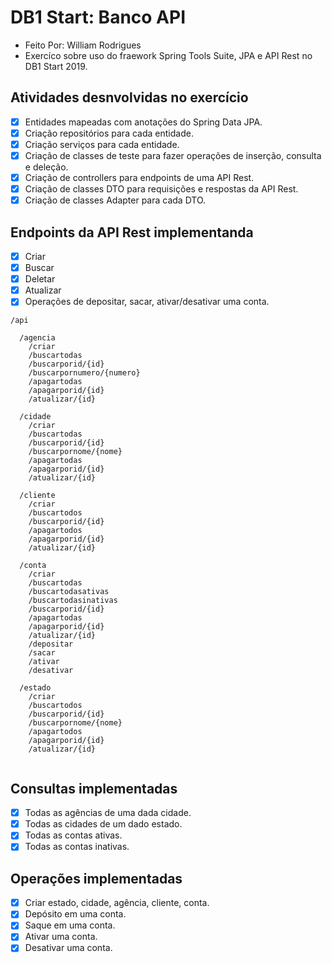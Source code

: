 # DB1 Start: Banco API
- Feito Por: William Rodrigues
- Exercíco sobre uso do fraework Spring Tools Suite, JPA e API Rest no DB1 Start 2019.

## Atividades desnvolvidas no exercício

* [x] Entidades mapeadas com anotações do Spring Data JPA.
* [x] Criação repositórios para cada entidade.
* [x] Criação serviços para cada entidade.
* [x] Criação de classes de teste para fazer operações de inserção, consulta e deleção.
* [x] Criação de controllers para endpoints de uma API Rest.
* [x] Criação de classes DTO para requisições e respostas da API Rest.
* [x] Criação de classes Adapter para cada DTO.

## Endpoints da API Rest implementanda

* [x] Criar
* [x] Buscar
* [x] Deletar
* [x] Atualizar
* [x] Operações de depositar, sacar, ativar/desativar uma conta.

```
/api

  /agencia
    /criar
    /buscartodas
    /buscarporid/{id}
    /buscarpornumero/{numero}
    /apagartodas
    /apagarporid/{id}
    /atualizar/{id}
    
  /cidade
    /criar
    /buscartodas
    /buscarporid/{id}
    /buscarpornome/{nome}
    /apagartodas
    /apagarporid/{id}
    /atualizar/{id}
    
  /cliente
    /criar
    /buscartodos
    /buscarporid/{id}
    /apagartodos
    /apagarporid/{id}
    /atualizar/{id}
    
  /conta
    /criar
    /buscartodas
    /buscartodasativas
    /buscartodasinativas
    /buscarporid/{id}
    /apagartodas
    /apagarporid/{id}
    /atualizar/{id}
    /depositar
    /sacar
    /ativar
    /desativar
    
  /estado
    /criar
    /buscartodos
    /buscarporid/{id}
    /buscarpornome/{nome}
    /apagartodos
    /apagarporid/{id}
    /atualizar/{id}
    
```

## Consultas implementadas
* [x] Todas as agências de uma dada cidade.
* [x] Todas as cidades de um dado estado.
* [x] Todas as contas ativas.
* [x] Todas as contas inativas.

## Operações implementadas
* [x] Criar estado, cidade, agência, cliente, conta.
* [x] Depósito em uma conta.
* [x] Saque em uma conta.
* [x] Ativar uma conta.
* [x] Desativar uma conta.

